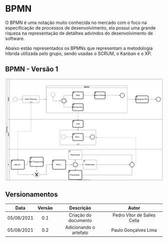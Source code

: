 # BPMN

<p>O BPMN é uma notação muito conhecida no mercado com o foco na especificação de processos de desenvolvimento, ela possui uma grande riqueza na representação de detalhes advindos do desenvolvimento de software.</p>

<p>Abaixo estão representados os BPMNs que representam a metodologia híbrida utilizada pelo grupo, sendo usadas o SCRUM, o Kanban e o XP.</p>

## BPMN - Versão 1

![BPMN - Versão 1](../images/BPMN.svg)

## Versionamentos

|Data|Versão|Descrição|Autor|
|:--------:|:---:|:-------------------: |:-----------------------:|
|05/08/2021| 0.1 | Criação do documento | Pedro Vítor de Salles Cella |
|05/08/2021| 0.2 | Adicionando o artefato | Paulo Gonçalves Lima |
